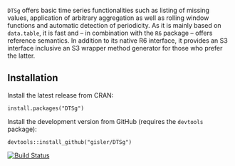 `DTSg` offers basic time series functionalities such as listing of missing values, application of arbitrary aggregation as well as rolling window functions and automatic detection of periodicity. As it is mainly based on `data.table`, it is fast and – in combination with the `R6` package – offers reference semantics. In addition to its native R6 interface, it provides an S3 interface inclusive an S3 wrapper method generator for those who prefer the latter.

## Installation

Install the latest release from CRAN:

`install.packages("DTSg")`

Install the development version from GitHub (requires the `devtools` package):

`devtools::install_github("gisler/DTSg")`

[![Build Status](https://travis-ci.org/gisler/DTSg.svg?branch=master)](https://travis-ci.org/gisler/DTSg)
